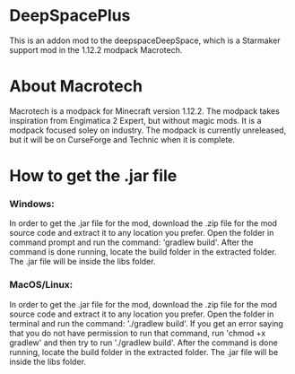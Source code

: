 # DeepSpacePlus
 
This is an addon mod to the deepspaceDeepSpace, which is a Starmaker support mod in the 1.12.2 modpack Macrotech.

# About Macrotech

Macrotech is a modpack for Minecraft version 1.12.2. The modpack takes inspiration from Engimatica 2 Expert, but without magic mods. It is a modpack focused soley on industry. The modpack is currently unreleased, but it will be on CurseForge and Technic when it is complete.

# How to get the .jar file

### Windows: 

In order to get the .jar file for the mod, download the .zip file for the mod source code and extract it to any location you prefer. Open the folder in command prompt and run the command: 'gradlew build'.
After the command is done running, locate the build folder in the extracted folder. The .jar file will be inside the libs folder.

### MacOS/Linux: 

In order to get the .jar file for the mod, download the .zip file for the mod source code and extract it to any location you prefer. Open the folder in terminal and run the command: './gradlew build'.
If you get an error saying that you do not have permission to run that command, run 'chmod +x gradlew' and then try to run './gradlew build'.
After the command is done running, locate the build folder in the extracted folder. The .jar file will be inside the libs folder.

